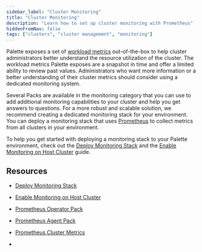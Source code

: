 ```yaml
---
sidebar_label: "Cluster Monitoring"
title: "Cluster Monitoring"
description: "Learn how to set up cluster monitoring with Prometheus"
hiddenFromNav: false
tags: ["clusters", "cluster management", "monitoring"]
---
```


Palette exposes a set of [workload metrics](../workloads.md) out-of-the-box to help cluster administrators better
understand the resource utilization of the cluster. The workload metrics Palette exposes are a snapshot in time and
offer a limited ability to review past values. Administrators who want more information or a better understanding of
their cluster metrics should consider using a dedicated monitoring system.

Several Packs are available in the monitoring category that you can use to add additional monitoring capabilities to
your cluster and help you get answers to questions. For a more robust and scalable solution, we recommend creating a
dedicated monitoring stack for your environment. You can deploy a monitoring stack that uses
[Prometheus](https://prometheus.io/) to collect metrics from all clusters in your environment.

To help you get started with deploying a monitoring stack to your Palette environment, check out the
[Deploy Monitoring Stack](deploy-monitor-stack.md) and the [Enable Monitoring on Host Cluster](deploy-agent.md) guide.

## Resources

- [Deploy Monitoring Stack](deploy-monitor-stack.md)

- [Enable Monitoring on Host Cluster](deploy-agent.md)

- [Prometheus Operator Pack](../../../integrations/prometheus-operator.md)

- [Prometheus Agent Pack](../../../integrations/prometheus-agent.md)

- [Prometheus Cluster Metrics](../../../integrations/prometheus-cluster-metrics.md)

- <VersionedLink text="Spectro Cloud Grafana Dashboards" url="/integrations/packs/?pack=spectro-grafana-dashboards" />
